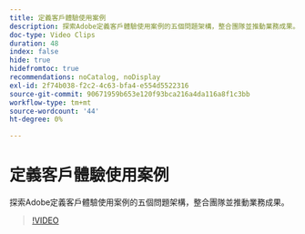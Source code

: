```yaml
---
title: 定義客戶體驗使用案例
description: 探索Adobe定義客戶體驗使用案例的五個問題架構，整合團隊並推動業務成果。
doc-type: Video Clips
duration: 48
index: false
hide: true
hidefromtoc: true
recommendations: noCatalog, noDisplay
exl-id: 2f74b038-f2c2-4c63-bfa4-e554d5522316
source-git-commit: 90671959b653e120f93bca216a4da116a8f1c3bb
workflow-type: tm+mt
source-wordcount: '44'
ht-degree: 0%

---
```


# 定義客戶體驗使用案例

探索Adobe定義客戶體驗使用案例的五個問題架構，整合團隊並推動業務成果。

<!-- 85_S651_3442537_47_defining-customer-experience-use-cases -->
>[!VIDEO](https://video.tv.adobe.com/v/3458292/?learn=on&enablevpops=true)
